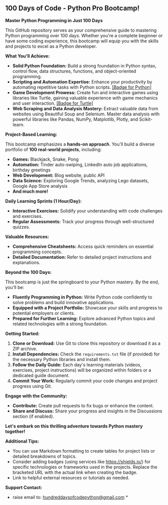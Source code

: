 ## 100 Days of Code - Python Pro Bootcamp!

**Master Python Programming in Just 100 Days**

This GitHub repository serves as your comprehensive guide to mastering Python programming over 100 days. Whether you're a complete beginner or have some coding experience, this bootcamp will equip you with the skills and projects to excel as a Python developer.

**What You'll Achieve:**

* **Solid Python Foundation:** Build a strong foundation in Python syntax, control flow, data structures, functions, and object-oriented programming.
* **Scripting and Automation Expertise:** Enhance your productivity by automating repetitive tasks with Python scripts. [[Badge for Python]](https://img.shields.io/badge/python-3670A0?style=for-the-badge&logo=python&logoColor=ffdd54)
* **Game Development Prowess:** Create fun and interactive games using libraries like Turtle, gaining valuable experience with game mechanics and user interaction. [[Badge for Turtle]](https://shields.io/)
* **Web Scraping and Data Analysis Mastery:** Extract valuable data from websites using Beautiful Soup and Selenium. Master data analysis with powerful libraries like Pandas, NumPy, Matplotlib, Plotly, and Scikit-learn.

**Project-Based Learning:**

This bootcamp emphasizes a **hands-on approach**. You'll build a diverse portfolio of **100 real-world projects**, including:

* **Games:** Blackjack, Snake, Pong
* **Automation:** Tinder auto-swiping, LinkedIn auto job applications, birthday greetings
* **Web Development:** Blog website, public API
* **Data Science:** Exploring Google Trends, analyzing Lego datasets, Google App Store analysis
* **And much more!**

**Daily Learning Sprints (1 Hour/Day):**

* **Interactive Exercises:** Solidify your understanding with code challenges and exercises.
* **Regular Assessments:** Track your progress through well-structured quizzes.

**Valuable Resources:**

* **Comprehensive Cheatsheets:** Access quick reminders on essential programming concepts.
* **Detailed Documentation:** Refer to detailed project instructions and explanations.

**Beyond the 100 Days:**

This bootcamp is just the springboard to your Python mastery. By the end, you'll be:

* **Fluently Programming in Python:** Write Python code confidently to solve problems and build innovative applications.
* **Equipped with a Project Portfolio:** Showcase your skills and progress to potential employers or clients.
* **Prepared for Further Learning:** Explore advanced Python topics and related technologies with a strong foundation.

**Getting Started:**

1. **Clone or Download:** Use Git to clone this repository or download it as a ZIP archive.
2. **Install Dependencies:** Check the `requirements.txt` file (if provided) for the necessary Python libraries and install them.
3. **Follow the Daily Guide:** Each day's learning materials (videos, exercises, project instructions) will be organized within folders or a dedicated guide document.
4. **Commit Your Work:** Regularly commit your code changes and project progress using Git.

**Engage with the Community:**

* **Contribute:** Create pull requests to fix bugs or enhance the content.
* **Share and Discuss:** Share your progress and insights in the Discussions section (if enabled).

**Let's embark on this thrilling adventure towards Python mastery together!**

**Additional Tips:**

* You can use Markdown formatting to create tables for project lists or detailed breakdowns of topics.
* Consider adding badges (using services like https://shields.io/) for specific technologies or frameworks used in the projects. Replace the bracketed URL with the actual link when creating the badge.
* Link to helpful external resources or tutorials as needed.

**Support Contact:**
* raise email to: hundreddaysofcodepython@gmail.com *